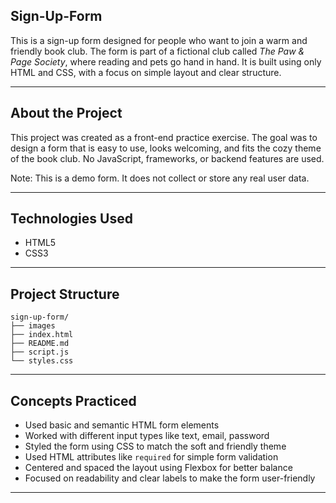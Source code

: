 ## Sign-Up-Form

This is a sign-up form designed for people who want to join a warm and friendly book club. The form is part of a fictional club called *The Paw & Page Society*, where reading and pets go hand in hand. It is built using only HTML and CSS, with a focus on simple layout and clear structure.

---

## About the Project

This project was created as a front-end practice exercise. The goal was to design a form that is easy to use, looks welcoming, and fits the cozy theme of the book club. No JavaScript, frameworks, or backend features are used.

Note: This is a demo form. It does not collect or store any real user data.

---

## Technologies Used

- HTML5
- CSS3

---

## Project Structure
```
sign-up-form/
├── images
├── index.html
├── README.md
├── script.js
└── styles.css
```
---

## Concepts Practiced

- Used basic and semantic HTML form elements
- Worked with different input types like text, email, password
- Styled the form using CSS to match the soft and friendly theme
- Used HTML attributes like `required` for simple form validation
- Centered and spaced the layout using Flexbox for better balance
- Focused on readability and clear labels to make the form user-friendly

---